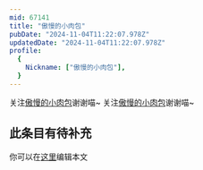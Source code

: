 ```yaml
---
mid: 67141
title: "傲慢的小肉包"
pubDate: "2024-11-04T11:22:07.978Z"
updatedDate: "2024-11-04T11:22:07.978Z"
profile:
  {
    Nickname: ["傲慢的小肉包"],
  }
---
```


关注[傲慢的小肉包](https://space.bilibili.com/67141)谢谢喵~ 关注[傲慢的小肉包](https://space.bilibili.com/67141)谢谢喵~

## 此条目有待补充
你可以在[这里](https://github.com/Yuhanawa/VTuber.ICU-Content/edit/master/v/傲慢的小肉包/index.md)编辑本文
